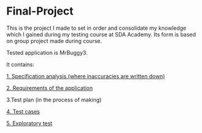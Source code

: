 # Final-Project
This is the project I made to set in order and consolidate my knowledge which I gained during my testing course at SDA Academy. Its form is based on group project made during course.


Tested application is MrBuggy3.


It contains:


[1. Specification analysis (where inaccuracies are written down)](https://github.com/Mateusz1310/Final-Project/blob/main/1.%20Inaccuracies/inaccuracies%20within%20specification.pdf)

[2. Requirements of the application](https://github.com/Mateusz1310/Final-Project/blob/main/2.%20Requirements/requirements.pdf)

3.Test plan (in the process of making)

[4. Test cases](https://github.com/Mateusz1310/Final-Project/blob/main/4.%20Test%20cases/test%20cases.pdf)

[5. Exploratory test](https://github.com/Mateusz1310/Final-Project/blob/main/5.%20Exploratory%20test/EXPLORATORY%20TEST.pdf)

